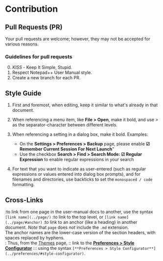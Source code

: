 # Contribution


## Pull Requests (PR)

Your pull requests are welcome; however, they may not be accepted for various reasons.


### Guidelines for pull requests

0. *KISS* - Keep It Simple, Stupid.
1. Respect Notepad++ User Manual style.
2. Create a new branch for each PR.

## Style Guide

1. First and foremost, when editing, keep it similar to what's already in that document.

2. When referencing a menu item, like **File > Open**, make it bold, and use *>* as the separator-character between different levels.  <!-- This follows Microsoft documentation style for the separator character, so will make it more familiar to Windows users. -->

3. When referencing a setting in a dialog box, make it bold.  Examples:
    * On the **Settings > Preferences > Backup** page, please enable **☑ Remember Current Session For Next Launch**"
    * Use the checkbox **Search > Find > Search Mode: ☑ Regular Expression** to enable regular expressions in your search

4. For text that you want to indicate as user-entered (such as regular expressions or values entered into dialog box prompts), and for filenames and directories, use backticks to set the `monospaced / code` formatting.

## Cross-Links

:to link from one page in the user-manual docs to another, use the syntax `[link name](../page/)`
:to link to the top level, or `[link name](../page/#anchor)` 
:to link to an anchor (like a heading) in another document. 
*Note* that `page` does _not_ include the `.md` extension.  
The anchor names are the lower-case version of the section headers, with spaces replaced by hyphens.  
: Thus, from the [Themes](content/docs/themes/) page,
:: link to the [**Preferences > Style Configurator**](content/docs/preferences/#style-configurator)
::: using the syntax `[**Preferences > Style Configurator**](../preferences/#style-configurator)`.
